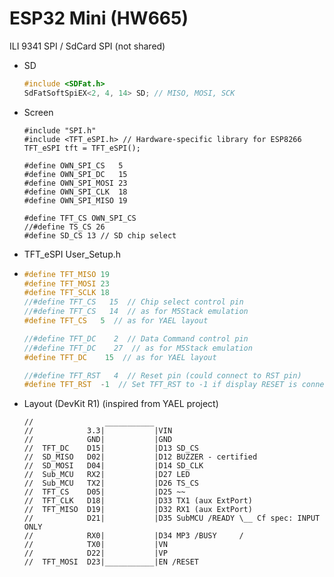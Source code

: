 # ESP32 Mini (HW665)

ILI 9341 SPI / SdCard SPI (not shared)

- SD

  ```c++
  #include <SDFat.h>
  SdFatSoftSpiEX<2, 4, 14> SD; // MISO, MOSI, SCK  
  ```

- Screen

  ```
  #include "SPI.h"
  #include <TFT_eSPI.h> // Hardware-specific library for ESP8266
  TFT_eSPI tft = TFT_eSPI();
  
  #define OWN_SPI_CS   5
  #define OWN_SPI_DC   15
  #define OWN_SPI_MOSI 23
  #define OWN_SPI_CLK  18
  #define OWN_SPI_MISO 19
  
  #define TFT_CS OWN_SPI_CS
  //#define TS_CS 26
  #define SD_CS 13 // SD chip select
  ```

- TFT_eSPI User_Setup.h

- ```c++
  #define TFT_MISO 19
  #define TFT_MOSI 23
  #define TFT_SCLK 18
  //#define TFT_CS   15  // Chip select control pin
  //#define TFT_CS   14  // as for M5Stack emulation
  #define TFT_CS   5  // as for YAEL layout
  
  //#define TFT_DC    2  // Data Command control pin
  //#define TFT_DC    27  // as for M5Stack emulation
  #define TFT_DC    15  // as for YAEL layout
  
  //#define TFT_RST   4  // Reset pin (could connect to RST pin)
  #define TFT_RST  -1  // Set TFT_RST to -1 if display RESET is connected to ESP32 board RST
  ```

  

- Layout (DevKit R1) (inspired from YAEL project)

  ```
  //                ___________
  //            3.3|           |VIN
  //            GND|           |GND
  //  TFT_DC    D15|           |D13 SD_CS
  //  SD_MISO   D02|           |D12 BUZZER - certified
  //  SD_MOSI   D04|           |D14 SD_CLK
  //  Sub_MCU   RX2|           |D27 LED
  //  Sub_MCU   TX2|           |D26 TS_CS
  //  TFT_CS    D05|           |D25 ~~
  //  TFT_CLK   D18|           |D33 TX1 (aux ExtPort)
  //  TFT_MISO  D19|           |D32 RX1 (aux ExtPort)
  //            D21|           |D35 SubMCU /READY \__ Cf spec: INPUT ONLY
  //            RX0|           |D34 MP3 /BUSY     /
  //            TX0|           |VN
  //            D22|           |VP
  //  TFT_MOSI  D23|___________|EN /RESET
  ```

  